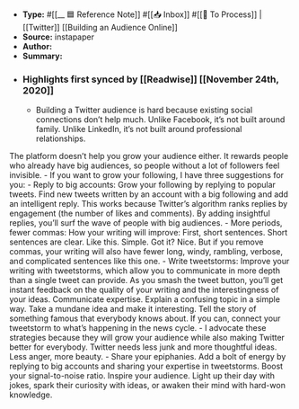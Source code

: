 - **Type:** #[[__ 🟦  Reference Note]] #[[📥 Inbox]] #[[📝 To Process]] | [[Twitter]] [[Building an Audience Online]]
- **Source:**  instapaper
- **Author:**
- **Summary:**
- ### Highlights first synced by [[Readwise]] [[November 24th, 2020]]
    - Building a Twitter audience is hard because existing social connections don’t help much. Unlike Facebook, it’s not built around family. Unlike LinkedIn, it’s not built around professional relationships.

The platform doesn’t help you grow your audience either. It rewards people who already have big audiences, so people without a lot of followers feel invisible. 
    - If you want to grow your following, I have three suggestions for you: 
    - Reply to big accounts: Grow your following by replying to popular tweets. Find new tweets written by an account with a big following and add an intelligent reply. This works because Twitter’s algorithm ranks replies by engagement (the number of likes and comments). By adding insightful replies, you’ll surf the wave of people with big audiences. 
    - More periods, fewer commas: How your writing will improve: First, short sentences. Short sentences are clear. Like this. Simple. Got it? Nice. But if you remove commas, your writing will also have fewer long, windy, rambling, verbose, and complicated sentences like this one. 
    - Write tweetstorms: Improve your writing with tweetstorms, which allow you to communicate in more depth than a single tweet can provide. As you smash the tweet button, you’ll get instant feedback on the quality of your writing and the interestingness of your ideas. Communicate expertise. Explain a confusing topic in a simple way. Take a mundane idea and make it interesting. Tell the story of something famous that everybody knows about. If you can, connect your tweetstorm to what’s happening in the news cycle. 
    - I advocate these strategies because they will grow your audience while also making Twitter better for everybody. Twitter needs less junk and more thoughtful ideas. Less anger, more beauty. 
    - Share your epiphanies. Add a bolt of energy by replying to big accounts and sharing your expertise in tweetstorms. Boost your signal-to-noise ratio. Inspire your audience. Light up their day with jokes, spark their curiosity with ideas, or awaken their mind with hard-won knowledge. 
